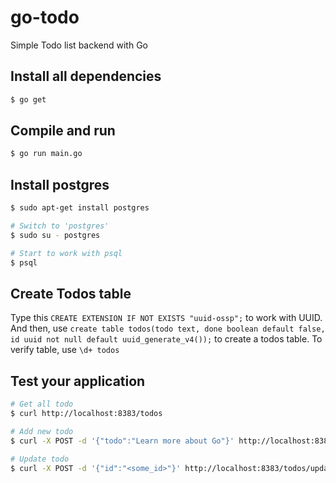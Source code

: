 # go-todo
Simple Todo list backend with Go

## Install all dependencies
```sh
$ go get
```

## Compile and run
```sh
$ go run main.go
```

## Install postgres
```sh
$ sudo apt-get install postgres

# Switch to 'postgres'
$ sudo su - postgres

# Start to work with psql
$ psql
```

## Create Todos table
Type this `CREATE EXTENSION IF NOT EXISTS "uuid-ossp";` to work with UUID. And then, use `create table todos(todo text, done boolean default false, id uuid not null default uuid_generate_v4());` to create a todos table. To verify table, use `\d+ todos`

## Test your application
```sh
# Get all todo
$ curl http://localhost:8383/todos

# Add new todo
$ curl -X POST -d '{"todo":"Learn more about Go"}' http://localhost:8383/todos/add

# Update todo
$ curl -X POST -d '{"id":"<some_id>"}' http://localhost:8383/todos/update
```